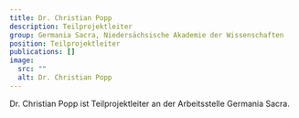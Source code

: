 ```yaml
---
title: Dr. Christian Popp
description: Teilprojektleiter
group: Germania Sacra, Niedersächsische Akademie der Wissenschaften
position: Teilprojektleiter
publications: []
image:
  src: ""
  alt: Dr. Christian Popp
---
```


Dr. Christian Popp ist Teilprojektleiter an der Arbeitsstelle Germania Sacra.
